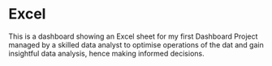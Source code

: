# Excel
This is a dashboard showing an Excel sheet for my first Dashboard Project managed by a skilled data analyst to optimise operations of the dat and gain insightful data analysis, hence making informed decisions.
